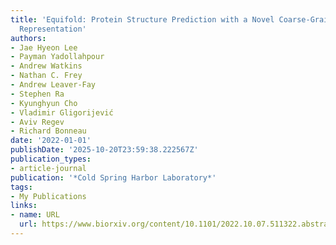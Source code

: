 ```yaml
---
title: 'Equifold: Protein Structure Prediction with a Novel Coarse-Grained Structure
  Representation'
authors:
- Jae Hyeon Lee
- Payman Yadollahpour
- Andrew Watkins
- Nathan C. Frey
- Andrew Leaver-Fay
- Stephen Ra
- Kyunghyun Cho
- Vladimir Gligorijević
- Aviv Regev
- Richard Bonneau
date: '2022-01-01'
publishDate: '2025-10-20T23:59:38.222567Z'
publication_types:
- article-journal
publication: '*Cold Spring Harbor Laboratory*'
tags:
- My Publications
links:
- name: URL
  url: https://www.biorxiv.org/content/10.1101/2022.10.07.511322.abstract
---
```

